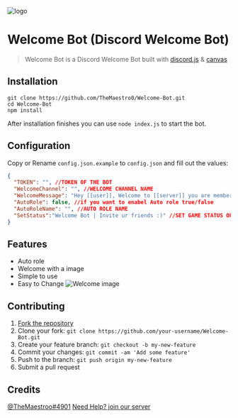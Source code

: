 ![logo](https://i.ibb.co/3vdMpT7/Endless-Constellation-svg.png)

# Welcome Bot (Discord Welcome Bot)
> Welcome Bot is a Discord Welcome Bot built with [discord.js](https://github.com/discordjs/discord.js) & [canvas](https://github.com/Automattic/node-canvas)

## Installation

```
git clone https://github.com/TheMaestro0/Welcome-Bot.git
cd Welcome-Bot
npm install
```

After installation finishes you can use `node index.js` to start the bot.

## Configuration

Copy or Rename `config.json.example` to `config.json` and fill out the values:

```json
{
  "TOKEN": "", //TOKEN OF THE BOT
  "WelcomeChannel": "", //WELCOME CHANNEL NAME
  "WelcomeMessage": "Hey [[user]], Welcome to [[server]] you are member number: [[members]]", //WELCOME MESSAGE
  "AutoRole": false, //if you want to enabel Auto role true/false
  "AutoRoleName": "", //AUTO ROLE NAME
  "SetStatus":"Welcome Bot | Invite ur friends :)" //SET GAME STATUS OF THE BOT
}
```

## Features
* Auto role
* Welcome with a image
* Simple to use
* Easy to Change
![Welcome image](https://i.ibb.co/3cHTX2Y/Capture.png)

## Contributing

1. [Fork the repository](https://github.com/TheMaestro0/Welcome-Bot/fork)
2. Clone your fork: `git clone https://github.com/your-username/Welcome-Bot.git`
3. Create your feature branch: `git checkout -b my-new-feature`
4. Commit your changes: `git commit -am 'Add some feature'`
5. Push to the branch: `git push origin my-new-feature`
6. Submit a pull request

## Credits

[@TheMaestroo#4901](https://github.com/TheMaestro0)
[Need Help? join our server](https://discord.gg/hr7534X)
